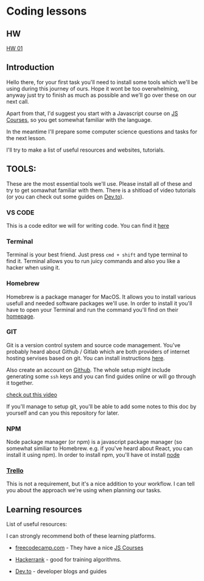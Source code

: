 # Coding lessons

## HW

[HW 01](./hw/01/README.md)

## Introduction

Hello there, for your first task you'll need to install some tools which we'll be using during this journey of ours. Hope it wont be too overwhelming, anyway just try to finish as much as possible and we'll go over these on our next call.

Apart from that, I'd suggest you start with a Javascript course on [JS Courses](https://www.freecodecamp.org/learn/javascript-algorithms-and-data-structures/), so you get somewhat familiar with the language.

In the meantime I'll prepare some computer science questions and tasks for the next lesson.

I'll try to make a list of useful resources and websites, tutorials.

## TOOLS:

These are the most essential tools we'll use. Please install all of these and
try to get somawhat familiar with them. There is a shitload of video tutorials (or you can check out some guides on [Dev.to](https://dev.to)).

### VS CODE

This is a code editor we will for writing code.
You can find it [here](https://code.visualstudio.com)

### Terminal

Terminal is your best friend. Just press `cmd + shift` and type terminal to find it. Terminal allows you to run juicy commands and also you like a hacker when using it.

### Homebrew

Homebrew is a package manager for MacOS. It allows you to install various usefull and needed software packages we'll use.
In order to install it you'll have to open your Terminal and run the command you'll find on their [homepage](https://brew.sh).

### GIT

Git is a version control system and source code management. You've probably heard about Github / Gitlab which are both providers of internet hosting servises based on git.
You can install instructions [here](https://git-scm.com/download/mac).

Also create an account on [Github](https://github.com). The whole setup might include generating some `ssh` keys and you can find guides online or will go through it together.

[check out this video](https://www.youtube.com/watch?v=RGOj5yH7evk)

If you'll manage to setup git, you'll be able to add some notes to this doc by yourself and can you this repository for later.

### NPM

Node package manager (or npm) is a javascript package manager (so somewhat similiar to Homebrew. e.g. if you've heard about React, you can install it using npm). In order to install npm, you'll have ot install [node](https://nodejs.org/en/download/package-manager/#macos)

### [Trello](https://trello.com)

This is not a requirement, but it's a nice addition to your workflow. I can tell you about the approach we're using when planning our tasks.

## Learning resources

List of useful resources:

I can strongly recommend both of these learning platforms.

- [freecodecamp.com](https://freecodecamp.com) - They have a nice [JS Courses](https://www.freecodecamp.org/learn/javascript-algorithms-and-data-structures/)
- [Hackerrank](https://www.hackerrank.com) - good for training algorithms.

- [Dev.to](https://dev.to) - developer blogs and guides

<!-- todo: add more resoureces (yt channels and shite) -->
